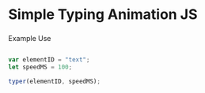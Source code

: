 
# Simple Typing Animation JS
###

Example Use

```javascript

var elementID = "text";
let speedMS = 100;

typer(elementID, speedMS);
```
